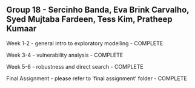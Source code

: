 ## Group 18 - Sercinho Banda, Eva Brink Carvalho, Syed Mujtaba Fardeen, Tess Kim, Pratheep Kumaar


Week 1-2 - general intro to exploratory modelling - COMPLETE

Week 3-4 - vulnerability analysis - COMPLETE

Week 5-6 - robustness and direct search - COMPLETE

Final Assignment - please refer to 'final assignment' folder - COMPLETE
